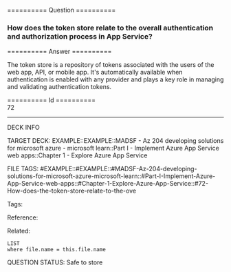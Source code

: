 ========== Question ==========  

### How does the token store relate to the overall authentication and authorization process in App Service?  

========== Answer ==========  

The token store is a repository of tokens associated with the users of the web
app, API, or mobile app. It's automatically available when authentication is
enabled with any provider and plays a key role in managing and validating
authentication tokens.

========== Id ==========  
72

---

DECK INFO

TARGET DECK: EXAMPLE::EXAMPLE::MADSF - Az 204 developing solutions for microsoft azure - microsoft learn::Part I - Implement Azure App Service web apps::Chapter 1 - Explore Azure App Service

FILE TAGS: #EXAMPLE::#EXAMPLE::#MADSF-Az-204-developing-solutions-for-microsoft-azure-microsoft-learn::#Part-I-Implement-Azure-App-Service-web-apps::#Chapter-1-Explore-Azure-App-Service::#72-How-does-the-token-store-relate-to-the-ove

Tags:

Reference:

Related:

```dataview
LIST
where file.name = this.file.name
```
QUESTION STATUS: Safe to store
